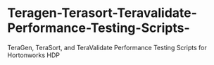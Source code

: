# Teragen-Terasort-Teravalidate-Performance-Testing-Scripts-
TeraGen, TeraSort, and TeraValidate Performance Testing Scripts for Hortonworks HDP
